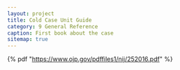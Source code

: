 ```yaml
---
layout: project
title: Cold Case Unit Guide
category: 9 General Reference
caption: First book about the case
sitemap: true
---
```


{% pdf "https://www.ojp.gov/pdffiles1/nij/252016.pdf" %}
